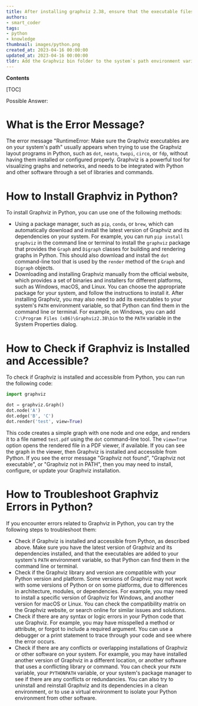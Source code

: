 ```yaml
---
title: After installing graphviz 2.38, ensure that the executable files of graphviz are added to the path of your system to avoid the occurrence of "runtimeerror"
authors:
- smart_coder
tags:
- python
- knowledge
thumbnail: images/python.png
created_at: 2023-04-16 00:00:00
updated_at: 2023-04-16 00:00:00
tldr: Add the Graphviz bin folder to the system`s path environment variable.
---
```


**Contents**

[TOC]

Possible Answer:

# What is the Error Message?

The error message "RuntimeError: Make sure the Graphviz executables are on your system's path" usually appears when trying to use the Graphviz layout programs in Python, such as `dot`, `neato`, `twopi`, `circo`, or `fdp`, without having them installed or configured properly. Graphviz is a powerful tool for visualizing graphs and networks, and needs to be integrated with Python and other software through a set of libraries and commands.

# How to Install Graphviz in Python?

To install Graphviz in Python, you can use one of the following methods:

- Using a package manager, such as `pip`, `conda`, or `brew`, which can automatically download and install the latest version of Graphviz and its dependencies on your system. For example, you can run `pip install graphviz` in the command line or terminal to install the `graphviz` package that provides the `Graph` and `Digraph` classes for building and rendering graphs in Python. This should also download and install the `dot` command-line tool that is used by the `render` method of the `Graph` and `Digraph` objects.
- Downloading and installing Graphviz manually from the official website, which provides a set of binaries and installers for different platforms, such as Windows, macOS, and Linux. You can choose the appropriate package for your system, and follow the instructions to install it. After installing Graphviz, you may also need to add its executables to your system's `PATH` environment variable, so that Python can find them in the command line or terminal. For example, on Windows, you can add `C:\Program Files (x86)\Graphviz2.38\bin` to the `PATH` variable in the System Properties dialog.

# How to Check if Graphviz is Installed and Accessible?

To check if Graphviz is installed and accessible from Python, you can run the following code:

``` python
import graphviz

dot = graphviz.Graph()
dot.node('A')
dot.edge('B', 'C')
dot.render('test', view=True)
```

This code creates a simple graph with one node and one edge, and renders it to a file named `test.pdf` using the `dot` command-line tool. The `view=True` option opens the rendered file in a PDF viewer, if available. If you can see the graph in the viewer, then Graphviz is installed and accessible from Python. If you see the error message "Graphviz not found", "Graphviz not executable", or "Graphviz not in PATH", then you may need to install, configure, or update your Graphviz installation.

# How to Troubleshoot Graphviz Errors in Python?

If you encounter errors related to Graphviz in Python, you can try the following steps to troubleshoot them:

- Check if Graphviz is installed and accessible from Python, as described above. Make sure you have the latest version of Graphviz and its dependencies installed, and that the executables are added to your system's `PATH` environment variable, so that Python can find them in the command line or terminal.
- Check if the Graphviz library and version are compatible with your Python version and platform. Some versions of Graphviz may not work with some versions of Python or on some platforms, due to differences in architecture, modules, or dependencies. For example, you may need to install a specific version of Graphviz for Windows, and another version for macOS or Linux. You can check the compatibility matrix on the Graphviz website, or search online for similar issues and solutions.
- Check if there are any syntax or logic errors in your Python code that use Graphviz. For example, you may have misspelled a method or attribute, or forgot to include a required argument. You can use a debugger or a print statement to trace through your code and see where the error occurs.
- Check if there are any conflicts or overlapping installations of Graphviz or other software on your system. For example, you may have installed another version of Graphviz in a different location, or another software that uses a conflicting library or command. You can check your `PATH` variable, your `PYTHONPATH` variable, or your system's package manager to see if there are any conflicts or redundancies. You can also try to uninstall and reinstall Graphviz and its dependencies in a clean environment, or to use a virtual environment to isolate your Python environment from other software.
